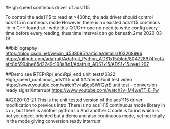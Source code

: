 #High speed continous driver of ads1115

To control the ads1115 to read at >400hz, the ads driver should control ads1115 in continous mode
However, there is no existed ads1115 continous lib in C++ found so I write this QT/C++ one 
no need to write config every time before every reading, thus time interval can go beneath 2ms 
2020-03-19

##bibliography
https://blog.csdn.net/weixin_45380951/article/details/103268996
https://github.com/adafruit/Adafruit_Python_ADS1x15/blob/804728974fcefaafc8b5994be65d22e9c198a8d1/Adafruit_ADS1x15/ADS1x15.py#L297

##Demo
see
RTEP\Rpi_end\Rpi_end_unit_tests\0322 High_speed_continous_ads1115 unit
###demo/unit test video
https://www.youtube.com/watch?v=aBgsSWfQyrE
unit test - conversion ready signal/interrupt
https://www.youtube.com/watch?v=M4weTT-E-Fw

##2020-03-21
This is the unit tested version of the ads1115 driver
modification to previous intro
        There is no ads1115 continuous mode library in c++, but there is another python lib
        And another C code is found which is not yet object oriented but a demo and also continuous mode, yet not totally in the mode giving conversion ready interrupt
